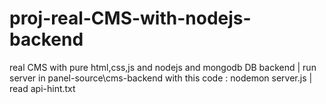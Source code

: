 # proj-real-CMS-with-nodejs-backend
real CMS with pure html,css,js and nodejs and mongodb DB backend  | run server in panel-source\cms-backend with this code : nodemon server.js | read api-hint.txt

